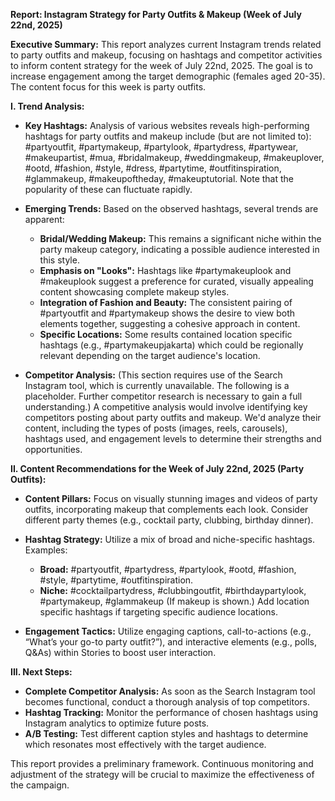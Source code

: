 **Report: Instagram Strategy for Party Outfits & Makeup (Week of July 22nd, 2025)**

**Executive Summary:** This report analyzes current Instagram trends related to party outfits and makeup, focusing on hashtags and competitor activities to inform content strategy for the week of July 22nd, 2025.  The goal is to increase engagement among the target demographic (females aged 20-35).  The content focus for this week is party outfits.

**I. Trend Analysis:**

* **Key Hashtags:**  Analysis of various websites reveals high-performing hashtags for party outfits and makeup include (but are not limited to):  #partyoutfit, #partymakeup, #partylook, #partydress, #partywear, #makeupartist, #mua, #bridalmakeup, #weddingmakeup, #makeuplover, #ootd, #fashion, #style, #dress, #partytime, #outfitinspiration, #glammakeup, #makeupoftheday, #makeuptutorial.  Note that the popularity of these can fluctuate rapidly.

* **Emerging Trends:** Based on the observed hashtags, several trends are apparent:
    * **Bridal/Wedding Makeup:** This remains a significant niche within the party makeup category, indicating a possible audience interested in this style.
    * **Emphasis on "Looks":** Hashtags like #partymakeuplook and #makeuplook suggest a preference for curated, visually appealing content showcasing complete makeup styles.
    * **Integration of Fashion and Beauty:** The consistent pairing of #partyoutfit and #partymakeup shows the desire to view both elements together, suggesting a cohesive approach in content.
    * **Specific Locations:** Some results contained location specific hashtags (e.g., #partymakeupjakarta) which could be regionally relevant depending on the target audience's location.

* **Competitor Analysis:**  (This section requires use of the Search Instagram tool, which is currently unavailable.  The following is a placeholder.  Further competitor research is necessary to gain a full understanding.)   A competitive analysis would involve identifying key competitors posting about party outfits and makeup.  We'd analyze their content, including the types of posts (images, reels, carousels), hashtags used, and engagement levels to determine their strengths and opportunities.


**II.  Content Recommendations for the Week of July 22nd, 2025 (Party Outfits):**

* **Content Pillars:** Focus on visually stunning images and videos of party outfits, incorporating makeup that complements each look. Consider different party themes (e.g., cocktail party, clubbing, birthday dinner).

* **Hashtag Strategy:**  Utilize a mix of broad and niche-specific hashtags. Examples:

    * **Broad:** #partyoutfit, #partydress, #partylook, #ootd, #fashion, #style, #partytime, #outfitinspiration.
    * **Niche:** #cocktailpartydress, #clubbingoutfit, #birthdaypartylook, #partymakeup,  #glammakeup (If makeup is shown.)  Add location specific hashtags if targeting specific audience locations.

* **Engagement Tactics:** Utilize engaging captions, call-to-actions (e.g., “What’s your go-to party outfit?”), and interactive elements (e.g., polls, Q&As) within Stories to boost user interaction.

**III.  Next Steps:**

* **Complete Competitor Analysis:**  As soon as the Search Instagram tool becomes functional, conduct a thorough analysis of top competitors.
* **Hashtag Tracking:**  Monitor the performance of chosen hashtags using Instagram analytics to optimize future posts.
* **A/B Testing:** Test different caption styles and hashtags to determine which resonates most effectively with the target audience.

This report provides a preliminary framework. Continuous monitoring and adjustment of the strategy will be crucial to maximize the effectiveness of the campaign.